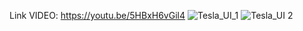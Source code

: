 Link VIDEO: https://youtu.be/5HBxH6vGil4
![Tesla_UI_1](https://github.com/user-attachments/assets/630c362d-a7eb-468b-bc1f-267a6330e2c1)
![Tesla_UI 2](https://github.com/user-attachments/assets/2a27df2d-e626-4f43-b170-fa7126a8274c)
